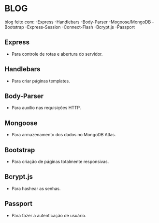 # BLOG
blog feito com:
    -Express
    -Handlebars
    -Body-Parser
    -Mogoose/MongoDB
    -Bootstrap
    -Express-Session
    -Connect-Flash
    -Bcrypt.js
    -Passport

## Express
- Para controle de rotas e abertura do servidor.

## Handlebars
- Para criar páginas templates.

## Body-Parser
- Para auxilio nas requisições HTTP.

## Mongoose
- Para armazenamento dos dados no MongoDB Atlas.

## Bootstrap
- Para criação de páginas totalmente responsivas.

## Bcrypt.js
- Para hashear as senhas.

## Passport
- Para fazer a autenticação de usuário.